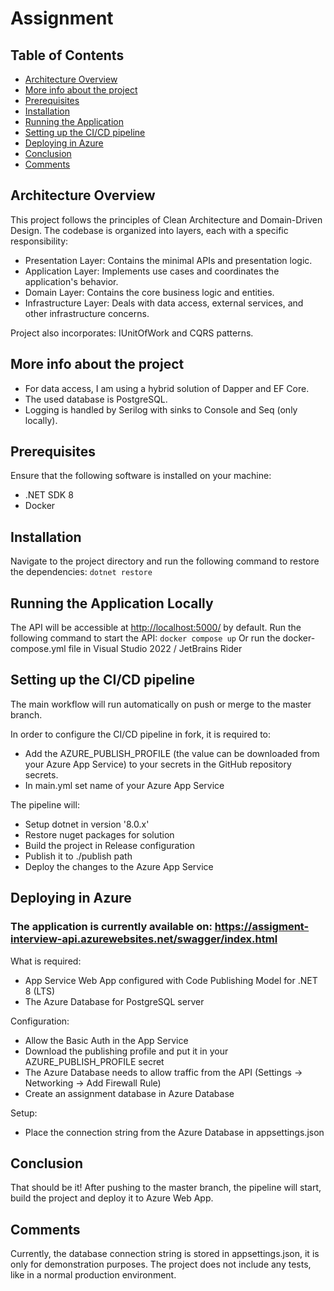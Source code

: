 # Assignment
## Table of Contents

- [Architecture Overview](#architecture-overview)
- [More info about the project](#more-info-about-the-project)
- [Prerequisites](#prerequisites)
- [Installation](#installation)
- [Running the Application](#running-the-application-locally)
- [Setting up the CI/CD pipeline](#setting-up-the-cicd-pipeline)
- [Deploying in Azure](#deploying-in-azure)
- [Conclusion](#conclusion)
- [Comments](#comments)

## Architecture Overview
This project follows the principles of Clean Architecture and Domain-Driven Design. The codebase is organized into layers, each with a specific responsibility:

- Presentation Layer: Contains the minimal APIs and presentation logic.
- Application Layer: Implements use cases and coordinates the application's behavior.
- Domain Layer: Contains the core business logic and entities.
- Infrastructure Layer: Deals with data access, external services, and other infrastructure concerns.

Project also incorporates: IUnitOfWork and CQRS patterns.

## More info about the project
- For data access, I am using a hybrid solution of Dapper and EF Core.
- The used database is PostgreSQL.
- Logging is handled by Serilog with sinks to Console and Seq (only locally).

## Prerequisites
Ensure that the following software is installed on your machine:
- .NET SDK 8
- Docker

## Installation
Navigate to the project directory and run the following command to restore the dependencies:
``` dotnet restore ```

## Running the Application Locally
The API will be accessible at [http://localhost:5000/](http://localhost:5000) by default. Run the following command to start the API:
``` docker compose up ```
Or run the docker-compose.yml file in Visual Studio 2022 / JetBrains Rider

## Setting up the CI/CD pipeline
The main workflow will run automatically on push or merge to the master branch.

In order to configure the CI/CD pipeline in fork, it is required to:
  - Add the AZURE_PUBLISH_PROFILE (the value can be downloaded from your Azure App Service) to your secrets in the GitHub repository secrets.
  - In main.yml set name of your Azure App Service
    
The pipeline will:
  - Setup dotnet in version '8.0.x'
  - Restore nuget packages for solution
  - Build the project in Release configuration
  - Publish it to ./publish path
  - Deploy the changes to the Azure App Service

## Deploying in Azure
### The application is currently available on: https://assigment-interview-api.azurewebsites.net/swagger/index.html
What is required:
  - App Service Web App configured with Code Publishing Model for .NET 8 (LTS)
  - The Azure Database for PostgreSQL server

Configuration:
  - Allow the Basic Auth in the App Service
  - Download the publishing profile and put it in your AZURE_PUBLISH_PROFILE secret
  - The Azure Database needs to allow traffic from the API (Settings -> Networking -> Add Firewall Rule)
  - Create an assignment database in Azure Database
    
Setup:
  - Place the connection string from the Azure Database in appsettings.json

## Conclusion
That should be it! After pushing to the master branch, the pipeline will start, build the project and deploy it to Azure Web App.

## Comments
Currently, the database connection string is stored in appsettings.json, it is only for demonstration purposes.
The project does not include any tests, like in a normal production environment.
